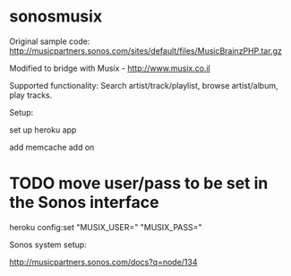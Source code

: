 # sonosmusix

Original sample code: http://musicpartners.sonos.com/sites/default/files/MusicBrainzPHP.tar.gz

Modified to bridge with Musix - http://www.musix.co.il

Supported functionality: Search artist/track/playlist, browse artist/album, play tracks.

Setup:

set up heroku app

add memcache add on

# TODO move user/pass to be set in the Sonos interface

heroku config:set "MUSIX_USER=<user>" "MUSIX_PASS=<pass>"


Sonos system setup:

http://musicpartners.sonos.com/docs?q=node/134